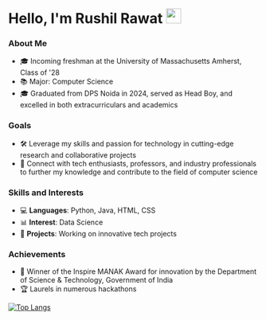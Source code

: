 # Hello, I'm Rushil Rawat <img src="https://raw.githubusercontent.com/RushilRawat/RushilRawat/master/wave.gif" width="30px">

### About Me
- 🎓 Incoming freshman at the University of Massachusetts Amherst, Class of '28
- 📚 Major: Computer Science
- 🎓 Graduated from DPS Noida in 2024, served as Head Boy, and excelled in both extracurriculars and academics

### Goals
- 🛠️ Leverage my skills and passion for technology in cutting-edge research and collaborative projects
- 🤝 Connect with tech enthusiasts, professors, and industry professionals to further my knowledge and contribute to the field of computer science

### Skills and Interests
- 💻 **Languages**: Python, Java, HTML, CSS
- 📊 **Interest**: Data Science
- 🚀 **Projects**: Working on innovative tech projects

### Achievements
- 🏅 Winner of the Inspire MANAK Award for innovation by the Department of Science & Technology, Government of India
- 🏆 Laurels in numerous hackathons

<!--
**RushilRawat/RushilRawat** is a ✨ _special_ ✨ repository because its `README.md` (this file) appears on your GitHub profile.

Here are some ideas to get you started:

- 🔭 I’m currently working on ...
- 🌱 I’m currently learning ...
- 👯 I’m looking to collaborate on ...
- 🤔 I’m looking for help with ...
- 💬 Ask me about ...
- 📫 How to reach me: ...
- 😄 Pronouns: ...
- ⚡ Fun fact: ...
-->
[![Top Langs](https://github-readme-stats.vercel.app/api/top-langs/?username=RushR2005&layout=compact)](https://github.com/RushR2005/github-readme-stats)
